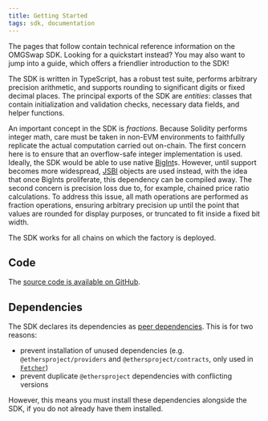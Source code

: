 ```yaml
---
title: Getting Started
tags: sdk, documentation
---
```


The pages that follow contain technical reference information on the OMGSwap SDK.
Looking for a <Link to='/docs/v2/javascript-SDK/quick-start'>quickstart</Link> instead? 
You may also want to jump into a <Link to='/docs/v2/javascript-SDK/fetching-data'>guide</Link>, 
which offers a friendlier introduction to the SDK!

The SDK is written in TypeScript, has a robust test suite, performs arbitrary precision arithmetic, 
and supports rounding to significant digits or fixed decimal places. 
The principal exports of the SDK are _entities_: classes that contain initialization and validation checks, 
necessary data fields, and helper functions.

An important concept in the SDK is _fractions_. Because Solidity performs integer math, care must be taken in 
non-EVM environments to faithfully replicate the actual computation carried out on-chain. 
The first concern here is to ensure that an overflow-safe integer implementation is used. 
Ideally, the SDK would be able to use native [BigInt](https://developer.mozilla.org/en-US/docs/Web/JavaScript/Reference/Global_Objects/BigInt)s. 
However, until support becomes more widespread, [JSBI](https://github.com/GoogleChromeLabs/jsbi) objects are used instead, 
with the idea that once BigInts proliferate, this dependency can be compiled away. 
The second concern is precision loss due to, for example, chained price ratio calculations. 
To address this issue, all math operations are performed as fraction operations, ensuring arbitrary precision up 
until the point that values are rounded for display purposes, or truncated to fit inside a fixed bit width.

The SDK works for all chains on which the <Link to='/docs/v2/smart-contracts/factory#address'>factory</Link> is deployed.

## Code

The [source code is available on GitHub](https://github.com/OMGSwap/OMGSwap-sdk).

## Dependencies

The SDK declares its dependencies as [peer dependencies](https://github.com/OMGSwap/OMGSwap-sdk/blob/v2/package.json#L33).
This is for two reasons:

 - prevent installation of unused dependencies (e.g. `@ethersproject/providers` and `@ethersproject/contracts`, only used in [`Fetcher`](/docs/v2/SDK/fetcher))
 - prevent duplicate `@ethersproject` dependencies with conflicting versions

However, this means you must install these dependencies alongside the SDK, if you do not already have them installed.